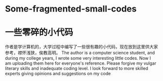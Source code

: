 # Some-fragmented-small-codes
# 一些零碎的小代码

作者是学计算机的，大学过程中编写了一些很有趣的小代码，现在放到这里供大家参考，襟怀浅狭，俟教高明。
The author is a computer science student, and during my college years, I wrote some very interesting little codes. Now I am uploading them here for everyone's reference. Please forgive my vulgar literary skills and inadequate coding level. I look forward to more skilled experts giving opinions and suggestions on my code
